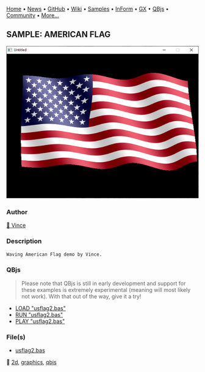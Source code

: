 [Home](https://qb64.com) • [News](../../news.md) • [GitHub](https://github.com/QB64Official/qb64) • [Wiki](https://github.com/QB64Official/qb64/wiki) • [Samples](../../samples.md) • [InForm](../../inform.md) • [GX](../../gx.md) • [QBjs](../../qbjs.md) • [Community](../../community.md) • [More...](../../more.md)

## SAMPLE: AMERICAN FLAG

![screenshot.png](img/screenshot.png)

### Author

[🐝 Vince](../vince.md) 

### Description

```text
Waving American Flag demo by Vince.
```

### QBjs

> Please note that QBjs is still in early development and support for these examples is extremely experimental (meaning will most likely not work). With that out of the way, give it a try!

* [LOAD "usflag2.bas"](https://v6p9d9t4.ssl.hwcdn.net/html/5963335/index.html?src=https://qb64.com/samples/american-flag/src/usflag2.bas)
* [RUN "usflag2.bas"](https://v6p9d9t4.ssl.hwcdn.net/html/5963335/index.html?mode=auto&src=https://qb64.com/samples/american-flag/src/usflag2.bas)
* [PLAY "usflag2.bas"](https://v6p9d9t4.ssl.hwcdn.net/html/5963335/index.html?mode=play&src=https://qb64.com/samples/american-flag/src/usflag2.bas)

### File(s)

* [usflag2.bas](src/usflag2.bas)

🔗 [2d](../2d.md), [graphics](../graphics.md), [qbjs](../qbjs.md)
